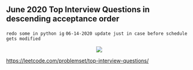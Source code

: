 ## June 2020 Top Interview Questions in descending acceptance order

```redo some in python ig```
```06-14-2020 update just in case before schedule gets modified```

<p align="center">
<img src="https://github.com/taesookim0412/PythonAlgorithms/blob/master/2020/06/LeetCodeJuneTopInterviewQuestions/JuneInterviewUpdate06142020.png?raw=true">
</p>

https://leetcode.com/problemset/top-interview-questions/